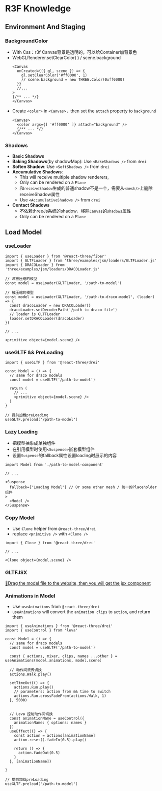 # R3F Knowledge

## Environment And Staging
### BackgroundColor
- With Css：r3f Canvas背景是透明的，可以给Container加背景色
- WebGLRenderer.setClearColor( ) / scene.background
  ```tsx
  <Canvas
    onCreated={({ gl, scene }) => {
      gl.setClearColor('#ff0000', 1)
      // scene.background = new THREE.Color(0xff0000)
    }}
    //...
  >
  {/** ... */}
  </Canvas>
  ```
- Create `<color>` in `<Canvas>`，then set the `attach` property to `background`
  ```tsx
  <Canvas>
    <color args={[ '#ff0000' ]} attach="background" />
    {/** ... */}
  </Canvas>
  ```

### Shadows
- **Basic Shadows**
- **Baking Shadows**(by shadowMap): Use `<BakeShadows />` from `drei`
- **Soften Shadow**: Use `<SoftShadows />` from `drei`
- **Accumulative Shadows**: 
  - This will receive multiple shadow renderers, 
  - Only can be rendered on a `Plane`
  - 和`receiveShadow`生成的普通shadow不是一个，需要从`<mesh/>`上删除receiveShadow属性
  - Use `<AccumulativeShadows />` from `drei`
- **Contact Shadows**
  - 不依赖threeJs系统的shadow，移除`Canvas`的`shadows`属性
  - Only can be rendered on a `Plane`

## Load Model
### useLoader
```tsx
import { useLoader } from '@react-three/fiber'
import { GLTFLoader } from 'three/examples/jsm/loaders/GLTFLoader.js'
import { DRACOLoader } from 'three/examples/jsm/loaders/DRACOLoader.js'

// 没被压缩的模型
const model = useLoader(GLTFLoader, '/path-to-model')

// 被压缩的模型
const model = useLoader(GLTFLoader, '/path-to-draco-model', (loader) => {
  const dracoLoader = new DRACOLoader()
  dracoLoader.setDecoderPath('/path-to-draco-file')
  // loader is GLTFLoader
  loader.setDRACOLoader(dracoLoader)
})

// ...

<primitive object={model.scene} />
```

### useGLTF && PreLoading
```tsx
import { useGLTF } from '@react-three/drei'

const Model = () => {
  // same for draco models
  const model = useGLTF('/path-to-model')
  
  return (
    // ...
    <primitive object={model.scene} />
  )
}

// 提前加载preLoading
useGLTF.preload('/path-to-model')
```

### Lazy Loading
- 把模型抽象成单独组件
- 在引用模型时使用`<Suspense>`嵌套模型组件
- 设置`Suspense`的fallback属性设置loading时展示的内容

```tsx
import Model from './path-to-model-component'

// ... 

<Suspense
  fallback={"Loading Model"} // Or some other mesh / 统一的Placeholder组件
>
  <Model />
</Suspense>
```

### Copy Model
- Use `Clone` helper from `@react-three/drei`
- replace `<primitive />` with `<Clone />`
```tsx
import { Clone } from '@react-three/drei'

// ...

<Clone object={model.scene} />
```

### GLTFJSX
[🔗Drag the model file to the website, then you will get the jsx component](https://gltf.pmnd.rs)

### Animations in Model
- Use `useAnimations` from `@react-three/drei`
- `useAnimations` will convert the `animation clips` to `action`, and return them
```tsx
import { useAnimations } from '@react-three/drei'
import { useControl } from 'leva'

const Model = () => {
  // same for draco models
  const model = useGLTF('/path-to-model')
  
  const { actions, mixer, clips, names ...other } = useAnimations(model.animations, model.scene)
  
  // 动作间流传切换
  actions.Walk.play()

  setTimeOut(() => {
    actions.Run.play()
    // parameters: action from && time to switch
    actions.Run.crossFadeFrom(actions.Walk, 1) 
  }, 5000)


  // Leva 控制动作间切换
  const animationName = useControl({
    animationName: { options: names }
  })
  useEffect(() => {
    const action = actions[animationName]
    action.reset().fadeIn(0.5).play()

    return () => {
      action.fadeOut(0.5)
    }
  }, [animationName])
  
}

// 提前加载preLoading
useGLTF.preload('/path-to-model')
```